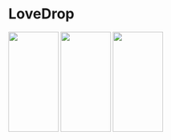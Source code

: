 # LoveDrop

<img src="https://i.ibb.co/9Yg761b/homescreen.png" width="100" height="200">
<img src="https://i.ibb.co/wzTWj6J/messagescreen.png" width="100" height="200">
<img src="https://i.ibb.co/d7pdCy4/successscreen.png" width="100" height="200">



